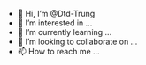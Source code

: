 - 👋 Hi, I’m @Dtd-Trung
- 👀 I’m interested in ...
- 🌱 I’m currently learning ...
- 💞️ I’m looking to collaborate on ...
- 📫 How to reach me ...

<!---
Dtd-Trung/Dtd-Trung is a ✨ special ✨ repository because its `README.md` (this file) appears on your GitHub profile.
You can click the Preview link to take a look at your changes.
--->
